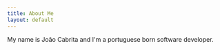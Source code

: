 ```yaml
---
title: About Me
layout: default
---
```

My name is João Cabrita and I'm a portuguese born software developer.

